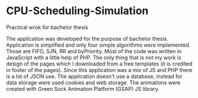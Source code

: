# CPU-Scheduling-Simulation
Practical wrok for bachelor thesis

The application was developed for the purpose of bachelor thesis. Application is simplified and only four simple algorithms were implemented. Those are FIFO, SJN, RR and byPriority. Most of the code was written in JavaScript with a little help of PHP. The only thing that is not my work is design of the pages which I downloaded from a free templates (it is credited in footer of the pages).
Since this application was a mix of JS and PHP there is a lot of JSON use. The application doesn't use a database, instead for data storage were used cookies and web storage. The animations were created with Green Sock Animation Platform (GSAP) JS library.
